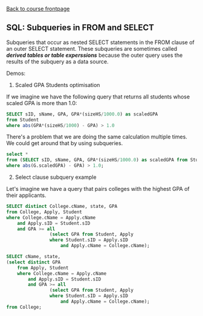 [Back to course frontpage](structured-query-language.md)

## SQL: Subqueries in FROM and SELECT

Subqueries that occur as nested SELECT statements in the FROM clause of an outer SELECT statement. These subqueries are sometimes called **_derived tables or table experssions_** because the outer query uses the results of the subquery as a data source.

Demos:

1. Scaled GPA Students optimisation

If we imagine we have the following query that returns all students whose scaled GPA is more than 1.0:

```SQL
SELECT sID, sName, GPA, GPA*(sizeHS/1000.0) as scaledGPA
from Student
where abs(GPA*(sizeHS/1000) - GPA) > 1.0
```

There's a problem that we are doing the same calculation multiple times. We could get around that by using subqueries.

```SQL
select *
from (SELECT sID, sName, GPA, GPA*(sizeHS/1000.0) as scaledGPA from Student) G
where abs(G.scaledGPA) - GPA) > 1.0;
```

2. Select clause subquery example

Let's imagine we have a query that pairs colleges with the highest GPA of their applicants.

```SQL
SELECT distinct College.cName, state, GPA
from College, Apply, Student
where College.cName = Apply.cName
    and Apply.sID = Student.sID
    and GPA >= all
                (select GPA from Student, Apply
                where Student.sID = Apply.sID
                    and Apply.cName = College.cName);
```

```SQL
SELECT cName, state,
(select distinct GPA
    from Apply, Student
    where College.cName = Apply.cName
        and Apply.sID = Student.sID
        and GPA >= all
                (select GPA from Student, Apply
                where Student.sID = Apply.sID
                    and Apply.cName = College.cName);
from College;
```
